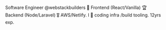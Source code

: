 Software Engineer @webstackbuilders
🏅 Frontend (React/Vanilla) 🏆 Backend (Node/Laravel) 🎖️ AWS/Netlify. I 💛 coding  infra /build tooling. 12yrs exp.
